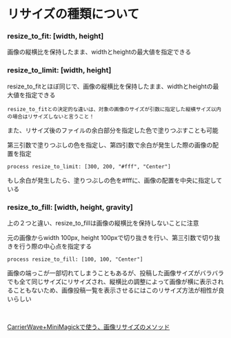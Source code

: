 # リサイズの種類について

### resize_to_fit: [width, height]

画像の縦横比を保持したまま、widthとheightの最大値を指定できる

### resize_to_limit: [width, height]

resize_to_fitとほぼ同じで、画像の縦横比を保持したまま、widthとheightの最大値を指定できる

`resize_to_fitとの決定的な違いは、対象の画像のサイズが引数に指定した縦横サイズ以内の場合はリサイズしないと言うこと！`

また、リサイズ後のファイルの余白部分を指定した色で塗りつぶすことも可能

第三引数で塗りつぶしの色を指定し、第四引数で余白が発生した際の画像の配置を指定

```
process resize_to_limit: [300, 200, "#fff", "Center"]
```

もし余白が発生したら、塗りつぶしの色を#fffに、画像の配置を中央に指定している

### resize_to_fill: [width, height, gravity]

上の２つと違い、resize_to_fillは画像の縦横比を保持しないことに注意

元の画像からwidth 100px, height 100pxで切り抜きを行い、第三引数で切り抜きを行う際の中心点を指定する

```
process resize_to_fill: [100, 100, "Center"]
```

画像の端っこが一部切れてしまうこともあるが、投稿した画像サイズがバラバラでも全て同じサイズにリサイズされ、縦横比の調整によって画像が横に表示されることもないため、画像投稿一覧を表示させるにはこのリサイズ方法が相性が良いらしい

<br>

[CarrierWave+MiniMagickで使う、画像リサイズのメソッド](https://qiita.com/wann/items/c6d4c3f17b97bb33936f)
